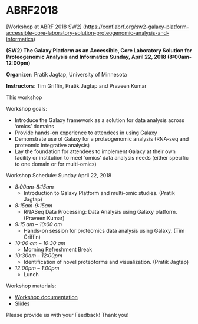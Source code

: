 # ABRF2018

[Workshop at ABRF 2018 SW2] (https://conf.abrf.org/sw2-galaxy-platform-accessible-core-laboratory-solution-proteogenomic-analysis-and-informatics)

**(SW2) The Galaxy Platform as an Accessible, Core Laboratory Solution for Proteogenomic Analysis and Informatics**
**Sunday, April 22, 2018 (8:00am-12:00pm)**

**Organizer**: Pratik Jagtap, University of Minnesota

**Instructors**: Tim Griffin, Pratik Jagtap and Praveen Kumar

This workshop 

Workshop goals:

- Introduce the Galaxy framework as a solution for data analysis across ‘omics’ domains
- Provide hands-on experience to attendees in using Galaxy
- Demonstrate use of Galaxy for a proteogenomic analysis (RNA-seq and proteomic integrative analysis)
- Lay the foundation for attendees to implement Galaxy at their own facility or institution to meet ‘omics’ data analysis needs (either specific to one domain or for multi-omics)


Workshop Schedule:  Sunday April 22, 2018
- *8:00am-8:15am*
    - Introduction to Galaxy Platform and multi-omic studies. (Pratik Jagtap)
- *8:15am-9:15am*
    - RNASeq Data Processing: Data Analysis using Galaxy platform. (Praveen Kumar)
- *9:15 am – 10:00 am* 
    - Hands-on session for proteomics data analysis using Galaxy. (Tim Griffin)
- *10:00 am – 10:30 am* 
    - Morning Refreshment Break
- *10:30am – 12:00pm*
    - Identification of novel proteoforms and visualization. (Pratik Jagtap)
- *12:00pm – 1:00pm*
    - Lunch
    
Workshop materials:
- [Workshop documentation]()
- Slides


Please provide us with your Feedback! Thank you!

